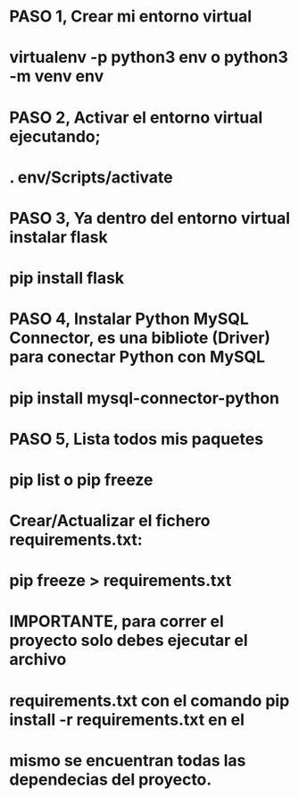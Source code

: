# PASO 1, Crear mi entorno virtual
#  virtualenv -p python3 env o python3 -m venv env

# PASO 2, Activar el entorno virtual ejecutando;
#  . env/Scripts/activate  
 
# PASO 3, Ya dentro del entorno virtual instalar flask
#  pip install flask

# PASO 4, Instalar Python MySQL Connector, es una bibliote (Driver) para conectar Python con MySQL
# pip install mysql-connector-python

# PASO 5, Lista todos mis paquetes
# pip list  o pip freeze

# Crear/Actualizar el fichero requirements.txt:
# pip freeze > requirements.txt

# IMPORTANTE, para correr el proyecto solo debes ejecutar el archivo
# requirements.txt con el comando pip install -r requirements.txt en el 
# mismo se encuentran todas las dependecias del proyecto.